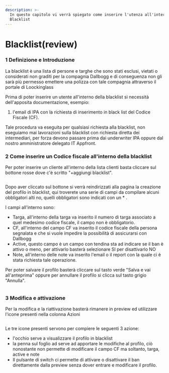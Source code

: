 ```yaml
---
description: >-
  In questo capitolo vi verrà spiegato come inserire l'utenza all'interno della
  Blacklist
---
```


# Blacklist(review)

### 1 Definizione e Introduzione

La blacklist è una lista di persone e targhe che sono stati esclusi, vietati o considerati non graditi per la compagnia Dallbogg e di conseguenza non gli sarà più permesso emettere una polizza con tale compagnia attraverso il portale di Loockinglass

Prima di poter inserire un utente all'interno della blacklist si necessità dell'apposita documentazione, esempio:

1. l'email di IPA con la richiesta di inserimento in black list del Codice Fiscale (CF).

Tale procedura va eseguita per qualsiasi richiesta alla blacklist, non eseguiamo mai lavorazioni sulla blacklist con richiesta diretta dei intermediari, per forza devono passare prima dai underwriter IPA oppure dal nostro amministratore delegato IT Appfront.

### 2 Come inserire un Codice fiscale all'interno della blacklist

Per poter inserire un cliente all'interno della lista clienti basta cliccare sul bottone rosse dove c'è scritto "+aggiungi blacklist".&#x20;

<figure><img src=".gitbook/assets/image (49).png" alt=""><figcaption></figcaption></figure>

Dopo aver cliccato sul bottone si verrà reindirizzati alla pagina la creazione del profilo in blacklist, qui troverete una serie di campi da compilare alcuni obbligatori alti no, quelli obbligatori sono indicati con un \* .

I campi all'interno sono:

* Targa, all'interno della targa va inserito il numero di targa associato a quel medesimo codice fiscale, il campo non è obbligatorio.
* CF, all'interno del campo CF va inserito il codice fiscale della persona segnalata e che si vuole impedire la possibilità di assicurarsi con Dallbogg
* Active, questo campo è un campo con tendina sta ad indicare se il ban è attivo o meno, per attivarlo basterà selezionare SI per disattivarlo NO
* Note, all'interno delle note va inserito l'email o il report con la quale ci è stata richiesta tale operazione.

Per poter salvare il profilo basterà cliccare sul tasto verde "Salva e vai all'anteprima" oppure per annullare il profilo si clicca sul tasto grigio "Annulla".

<figure><img src=".gitbook/assets/image (51).png" alt=""><figcaption></figcaption></figure>

### 3 Modifica e attivazione&#x20;

Per la modifica e la riattivazione basterà rimanere in preview ed utilizzare l'icone presenti nella colonna Azioni

<figure><img src=".gitbook/assets/image (52).png" alt=""><figcaption></figcaption></figure>

Le tre icone presenti servono per compiere le seguenti 3 azione:&#x20;

* l'occhio serve a visualizzare il profilo in blacklist
* la penna sul foglio ad serve ad apportare le modifiche al profilo, ciò nonostante non permette di modificare il campo CF ma soltanto, targa, active e note&#x20;
* Il pulsante di switch ci permette di attivare o disattivare il ban direttamente dalla preview senza dover entrare e modificare il profilo.

